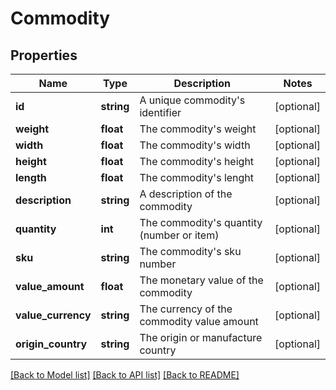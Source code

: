 # Commodity

## Properties
Name | Type | Description | Notes
------------ | ------------- | ------------- | -------------
**id** | **string** | A unique commodity&#39;s identifier | [optional] 
**weight** | **float** | The commodity&#39;s weight | [optional] 
**width** | **float** | The commodity&#39;s width | [optional] 
**height** | **float** | The commodity&#39;s height | [optional] 
**length** | **float** | The commodity&#39;s lenght | [optional] 
**description** | **string** | A description of the commodity | [optional] 
**quantity** | **int** | The commodity&#39;s quantity (number or item) | [optional] 
**sku** | **string** | The commodity&#39;s sku number | [optional] 
**value_amount** | **float** | The monetary value of the commodity | [optional] 
**value_currency** | **string** | The currency of the commodity value amount | [optional] 
**origin_country** | **string** | The origin or manufacture country | [optional] 

[[Back to Model list]](../../README.md#documentation-for-models) [[Back to API list]](../../README.md#documentation-for-api-endpoints) [[Back to README]](../../README.md)


